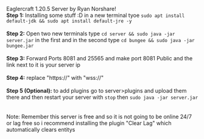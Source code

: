 Eaglercraft 1.20.5 Server by Ryan Norshare! 
<br>
**Step 1:** Installing some stuff :D in a new terminal tyoe `sudo apt install default-jdk && sudo apt install default-jre -y` 
<br>
<br>
**Step 2:** Open two new terminals type `cd server && sudo java -jar server.jar` in the first and in the second type `cd bungee && sudo java -jar bungee.jar` 
<br>
<br>
**Step 3:** Forward Ports 8081 and 25565 and make port 8081 Public and the link next to it is your server ip 
<br>
<br>
**Step 4:** replace "https://" with "wss://" 
<br>
<br>
**Step 5 (Optional):** to add plugins go to server>plugins and upload them there and then restart your server with `stop` then `sudo java -jar server.jar`  
<br>
<br>
Note: Remember this server is free and so it is not going to be online 24/7 or lag free so i recommend installing the plugin "Clear Lag" which automatically clears entitys
